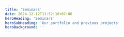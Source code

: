 ```yaml
---
title: 'Seminars'
date: 2024-12-12T11:52:18+07:00
heroHeading: 'Seminars'
heroSubHeading: 'Our portfolio and previous projects'
heroBackground: ''
---
```

